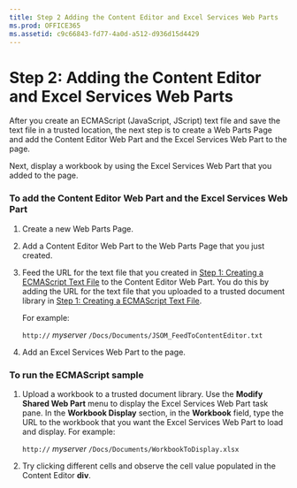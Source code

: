 ```yaml
---
title: Step 2 Adding the Content Editor and Excel Services Web Parts
ms.prod: OFFICE365
ms.assetid: c9c66843-fd77-4a0d-a512-d936d15d4429
---
```



# Step 2: Adding the Content Editor and Excel Services Web Parts

After you create an ECMAScript (JavaScript, JScript) text file and save the text file in a trusted location, the next step is to create a Web Parts Page and add the Content Editor Web Part and the Excel Services Web Part to the page. 
  
    
    

Next, display a workbook by using the Excel Services Web Part that you added to the page. 
### To add the Content Editor Web Part and the Excel Services Web Part


1. Create a new Web Parts Page. 
    
  
2. Add a Content Editor Web Part to the Web Parts Page that you just created.
    
  
3. Feed the URL for the text file that you created in  [Step 1: Creating a ECMAScript Text File](step-1-creating-a-ecmascript-text-file.md) to the Content Editor Web Part. You do this by adding the URL for the text file that you uploaded to a trusted document library in [Step 1: Creating a ECMAScript Text File](step-1-creating-a-ecmascript-text-file.md). 
    
    For example: 
    
     `http://` _myserver_ `/Docs/Documents/JSOM_FeedToContentEditor.txt`
    
  
4. Add an Excel Services Web Part to the page.
    
  

### To run the ECMAScript sample


1. Upload a workbook to a trusted document library. Use the **Modify Shared Web Part** menu to display the Excel Services Web Part task pane. In the **Workbook Display** section, in the **Workbook** field, type the URL to the workbook that you want the Excel Services Web Part to load and display. For example:
    
     `http://` _myserver_ `/Docs/Documents/WorkbookToDisplay.xlsx`
    
  
2. Try clicking different cells and observe the cell value populated in the Content Editor **div**. 
    
  

